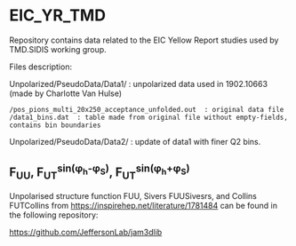 # EIC_YR_TMD

Repository contains data related to the EIC Yellow Report studies used by TMD.SIDIS working group.

Files description:

Unpolarized/PseudoData/Data1/   : unpolarized data used in 1902.10663 (made by Charlotte Van Hulse)

	/pos_pions_multi_20x250_acceptance_unfolded.out  : original data file	 
	/data1_bins.dat  : table made from original file without empty-fields, contains bin boundaries
	
Unpolarized/PseudoData/Data2/   : update of data1 with finer Q2 bins.


## F<sub>UU</sub>, F<sub>UT</sub><sup>sin(φ<sub>h</sub>-φ<sub>S</sub>)</sup>, F<sub>UT</sub><sup>sin(φ<sub>h</sub>+φ<sub>S</sub>)</sup>
Unpolarised structure function FUU, Sivers FUUSivesrs, and Collins FUTCollins from https://inspirehep.net/literature/1781484
can be found in the following repository:

https://github.com/JeffersonLab/jam3dlib


